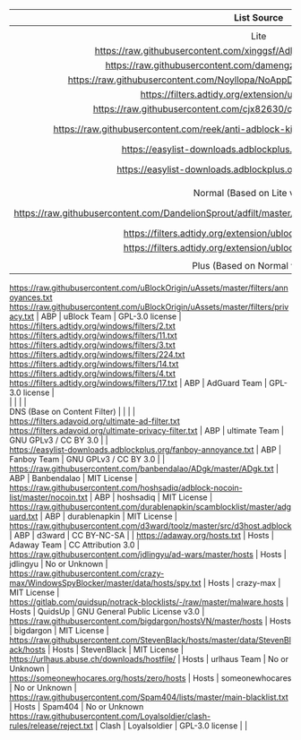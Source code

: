  List Source | Type | Author | License | Comment 
:---:|:---:|:---:|:---:|:---:
  |  |  |  |  
 Lite |  |  |  |  
 https://raw.githubusercontent.com/xinggsf/Adblock-Plus-Rule/master/mv.txt  | ABP | xinggsf | No or Unknown |  
 https://raw.githubusercontent.com/damengzhu/banad/main/jiekouAD.txt  | ABP | damengzhu | No or Unknown |  
 https://raw.githubusercontent.com/Noyllopa/NoAppDownload/master/NoAppDownload.txt  | ABP | Noyllopa | MIT License |  
 https://filters.adtidy.org/extension/ublock/filters/224.txt  | ABP | AdGuard Team | GPL-3.0 license |  
 https://raw.githubusercontent.com/cjx82630/cjxlist/master/cjx-annoyance.txt | ABP | cjx82630 | LGPL-3.0 license |  
 https://raw.githubusercontent.com/reek/anti-adblock-killer/master/anti-adblock-killer-filters.txt | ABP | reek | CC BY-SA 4.0 license |  
 https://easylist-downloads.adblockplus.org/antiadblockfilters.txt | ABP | EasyList | EasyList Licence |  
 https://easylist-downloads.adblockplus.org/abp-filters-anti-cv.txt | ABP | Adblock Plus Team | GPL-3.0 license |  
  |  |  |  |  
 Normal (Based on Lite version) |  |  |  |  
 https://raw.githubusercontent.com/DandelionSprout/adfilt/master/ClearURLs%20for%20uBo/clear_urls_uboified.txt | ABP | DandelionSprout | DandelionSprout's Licence |  
 https://filters.adtidy.org/extension/ublock/filters/3_optimized.txt | ABP | AdGuard Team | GPL-3.0 license |  
 https://filters.adtidy.org/extension/ublock/filters/2_optimized.txt | ABP | AdGuard Team | GPL-3.0 license |  
  |  |  |  |  
 Plus (Based on Normal version) |  |  |  |  
 https://raw.githubusercontent.com/uBlockOrigin/uAssets/master/filters/annoyances.txt 
 https://raw.githubusercontent.com/uBlockOrigin/uAssets/master/filters/privacy.txt | ABP | uBlock Team | GPL-3.0 license |  
 https://filters.adtidy.org/windows/filters/2.txt 
 https://filters.adtidy.org/windows/filters/11.txt 
 https://filters.adtidy.org/windows/filters/3.txt 
 https://filters.adtidy.org/windows/filters/224.txt 
 https://filters.adtidy.org/windows/filters/14.txt 
 https://filters.adtidy.org/windows/filters/4.txt 
 https://filters.adtidy.org/windows/filters/17.txt | ABP | AdGuard Team | GPL-3.0 license |  
  |  |  |  |  
 DNS (Base on Content Filter) |  |  |  |  
 https://filters.adavoid.org/ultimate-ad-filter.txt 
 https://filters.adavoid.org/ultimate-privacy-filter.txt | ABP | ultimate Team | GNU GPLv3 / CC BY 3.0 |  |  
 https://easylist-downloads.adblockplus.org/fanboy-annoyance.txt | ABP | Fanboy Team | GNU GPLv3 / CC BY 3.0 |  |  
 https://raw.githubusercontent.com/banbendalao/ADgk/master/ADgk.txt | ABP | Banbendalao | MIT License |  
 https://raw.githubusercontent.com/hoshsadiq/adblock-nocoin-list/master/nocoin.txt | ABP | hoshsadiq | MIT License |  
 https://raw.githubusercontent.com/durablenapkin/scamblocklist/master/adguard.txt | ABP | durablenapkin | MIT License | 
 https://raw.githubusercontent.com/d3ward/toolz/master/src/d3host.adblock | ABP | d3ward | CC BY-NC-SA | |
 https://adaway.org/hosts.txt | Hosts | Adaway Team | CC Attribution 3.0 |  
 https://raw.githubusercontent.com/jdlingyu/ad-wars/master/hosts | Hosts | jdlingyu | No or Unknown |  
 https://raw.githubusercontent.com/crazy-max/WindowsSpyBlocker/master/data/hosts/spy.txt | Hosts | crazy-max | MIT License |  
 https://gitlab.com/quidsup/notrack-blocklists/-/raw/master/malware.hosts | Hosts | QuidsUp | GNU General Public License v3.0 |  
 https://raw.githubusercontent.com/bigdargon/hostsVN/master/hosts | Hosts | bigdargon | MIT License |  
 https://raw.githubusercontent.com/StevenBlack/hosts/master/data/StevenBlack/hosts | Hosts | StevenBlack | MIT License |  
 https://urlhaus.abuse.ch/downloads/hostfile/ | Hosts | urlhaus Team | No or Unknown |  
 https://someonewhocares.org/hosts/zero/hosts | Hosts | someonewhocares | No or Unknown |  
 https://raw.githubusercontent.com/Spam404/lists/master/main-blacklist.txt | Hosts | Spam404 | No or Unknown 
 https://raw.githubusercontent.com/Loyalsoldier/clash-rules/release/reject.txt | Clash | Loyalsoldier | GPL-3.0 license | |
